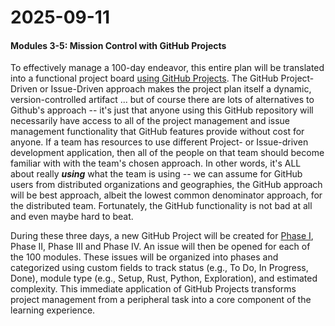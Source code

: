 # 2025-09-11

#### **Modules 3-5: Mission Control with GitHub Projects**

To effectively manage a 100-day endeavor, this entire plan will be translated into a functional project board [using GitHub Projects](https://docs.github.com/en/issues/planning-and-tracking-with-projects). The GitHub Project-Driven or Issue-Driven approach makes the project plan itself a dynamic, version-controlled artifact ... but of course there are lots of alternatives to Github's approach -- it's just that anyone using this GitHub repository will necessarily have access to all of the project management and issue management functionality that GitHub features provide without cost for anyone. If a team has resources to use different Project- or Issue-driven development application, then all of the people on that team should become familiar with with the team's chosen approach. In other words, it's ALL about really ***using*** what the team is using -- we can assume for GitHub users from distributed organizations and geographies, the GitHub approach will be best approach, albeit the lowest common denominator approach, for the distributed team. Fortunately, the GitHub functionality is not bad at all and even maybe hard to beat.

During these three days, a new GitHub Project will be created for [Phase I](https://github.com/orgs/AncientGuy/projects/1/views/4), Phase II, Phase III and Phase IV. An issue will then be opened for each of the 100 modules. These issues will be organized into phases and categorized using custom fields to track status (e.g., To Do, In Progress, Done), module type (e.g., Setup, Rust, Python, Exploration), and estimated complexity. This immediate application of GitHub Projects transforms project management from a peripheral task into a core component of the learning experience.
